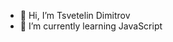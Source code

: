 - 👋 Hi, I’m Tsvetelin Dimitrov
- 🌱 I’m currently learning JavaScript


<!---
TsvetelinD777/TsvetelinD777 is a ✨ special ✨ repository because its `README.md` (this file) appears on your GitHub profile.
You can click the Preview link to take a look at your changes.
--->
